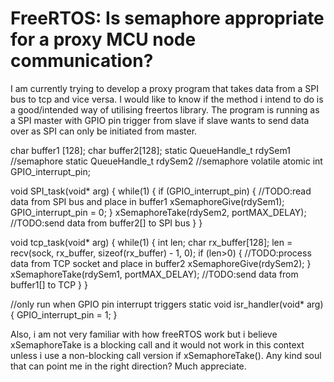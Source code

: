 
# FreeRTOS: Is semaphore appropriate for a proxy MCU node communication?

I am currently trying to develop a proxy program that takes data from a SPI bus to tcp and vice versa. I would like to know if the method i intend to do is a good/intended way of utilising freertos library. The program is running as a SPI master with GPIO pin trigger from slave if slave wants to send data over as SPI can only be initiated from master.

char buffer1 [128];
char buffer2[128];
static QueueHandle_t rdySem1 //semaphore
static QueueHandle_t rdySem2 //semaphore
volatile atomic int GPIO_interrupt_pin;

void SPI_task(void* arg)
{
 while(1)
 {
  if (GPIO_interrupt_pin)
   {
   //TODO:read data from SPI bus and place in buffer1
   xSemaphoreGive(rdySem1);
   GPIO_interrupt_pin = 0;
   } 
 xSemaphoreTake(rdySem2, portMAX_DELAY);
 //TODO:send data from buffer2[] to SPI bus
 }
}

void tcp_task(void* arg)
{
 while(1)
 {
  int len; 
  char rx_buffer[128];
  len = recv(sock, rx_buffer, sizeof(rx_buffer) - 1, 0);
  if (len>0)
  {
   //TODO:process data from TCP socket and place in buffer2
   xSemaphoreGive(rdySem2);
  } 
 xSemaphoreTake(rdySem1, portMAX_DELAY);
 //TODO:send data from buffer1[] to TCP
 }
}

//only run when GPIO pin interrupt triggers
static void isr_handler(void* arg)
{
 GPIO_interrupt_pin = 1;
}


Also, i am not very familiar with how freeRTOS work but i believe xSemaphoreTake is a blocking call and it would not work in this context unless i use a non-blocking call version if xSemaphoreTake(). Any kind soul that can point me in the right direction? Much appreciate.

        